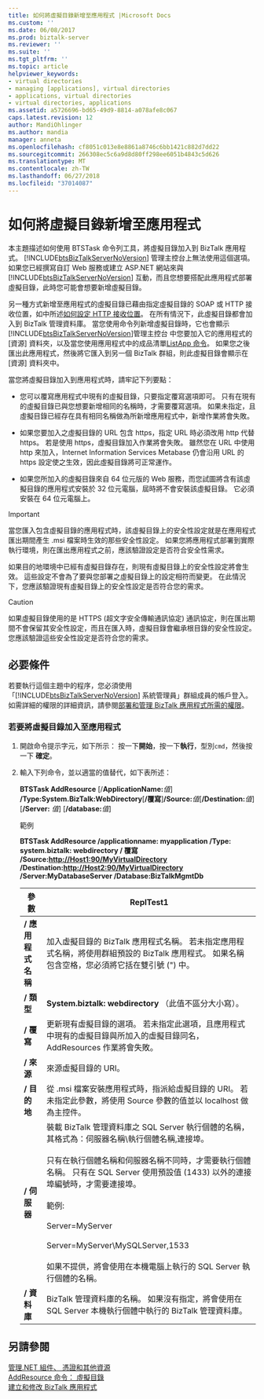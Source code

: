 ```yaml
---
title: 如何將虛擬目錄新增至應用程式 |Microsoft Docs
ms.custom: ''
ms.date: 06/08/2017
ms.prod: biztalk-server
ms.reviewer: ''
ms.suite: ''
ms.tgt_pltfrm: ''
ms.topic: article
helpviewer_keywords:
- virtual directories
- managing [applications], virtual directories
- applications, virtual directories
- virtual directories, applications
ms.assetid: a5726696-bd65-49d9-8814-a078afe8c067
caps.latest.revision: 12
author: MandiOhlinger
ms.author: mandia
manager: anneta
ms.openlocfilehash: cf8051c013e8e8861a8746c6bb1421c882d7dd22
ms.sourcegitcommit: 266308ec5c6a9d8d80ff298ee6051b4843c5d626
ms.translationtype: MT
ms.contentlocale: zh-TW
ms.lasthandoff: 06/27/2018
ms.locfileid: "37014087"
---
```

# <a name="how-to-add-a-virtual-directory-to-an-application"></a>如何將虛擬目錄新增至應用程式
本主題描述如何使用 BTSTask 命令列工具，將虛擬目錄加入到 BizTalk 應用程式。 [!INCLUDE[btsBizTalkServerNoVersion](../includes/btsbiztalkservernoversion-md.md)] 管理主控台上無法使用這個選項。 如果您已經撰寫自訂 Web 服務或建立 ASP.NET 網站來與 [!INCLUDE[btsBizTalkServerNoVersion](../includes/btsbiztalkservernoversion-md.md)] 互動，而且您想要搭配此應用程式部署虛擬目錄，此時您可能會想要新增虛擬目錄。  
  
 另一種方式新增至應用程式的虛擬目錄已藉由指定虛擬目錄的 SOAP 或 HTTP 接收位置，如中所述[如何設定 HTTP 接收位置](../core/how-to-configure-an-http-receive-location.md)。 在所有情況下，此虛擬目錄都會加入到 BizTalk 管理資料庫。 當您使用命令列新增虛擬目錄時，它也會顯示[!INCLUDE[btsBizTalkServerNoVersion](../includes/btsbiztalkservernoversion-md.md)]管理主控台 中您要加入它的應用程式的 [資源] 資料夾，以及當您使用應用程式中的成品清單[ListApp 命令](../core/listapp-command.md)。 如果您之後匯出此應用程式，然後將它匯入到另一個 BizTalk 群組，則此虛擬目錄會顯示在 [資源] 資料夾中。  
  
 當您將虛擬目錄加入到應用程式時，請牢記下列要點：  
  
-   您可以覆寫應用程式中現有的虛擬目錄，只要指定覆寫選項即可。 只有在現有的虛擬目錄已與您想要新增相同的名稱時，才需要覆寫選項。 如果未指定，且虛擬目錄已經存在具有相同名稱做為所新增應用程式中，新增作業將會失敗。  
  
-   如果您要加入之虛擬目錄的 URL 包含 https，指定 URL 時必須改用 http 代替 https。 若是使用 https，虛擬目錄加入作業將會失敗。 雖然您在 URL 中使用 http 來加入，Internet Information Services Metabase 仍會沿用 URL 的 https 設定使之生效，因此虛擬目錄將可正常運作。  
  
-   如果您所加入的虛擬目錄來自 64 位元版的 Web 服務，而您試圖將含有該虛擬目錄的應用程式安裝於 32 位元電腦，屆時將不會安裝該虛擬目錄。 它必須安裝在 64 位元電腦上。  
  
> [!IMPORTANT]
>  當您匯入包含虛擬目錄的應用程式時，該虛擬目錄上的安全性設定就是在應用程式匯出期間產生 .msi 檔案時生效的那些安全性設定。 如果您將應用程式部署到實際執行環境，則在匯出應用程式之前，應該驗證設定是否符合安全性需求。  
>   
>  如果目的地環境中已經有虛擬目錄存在，則現有虛擬目錄上的安全性設定將會生效。 這些設定不會為了要與您部署之虛擬目錄上的設定相符而變更。 在此情況下，您應該驗證現有虛擬目錄上的安全性設定是否符合您的需求。  
  
> [!CAUTION]
>  如果虛擬目錄使用的是 HTTPS (超文字安全傳輸通訊協定) 通訊協定，則在匯出期間不會保留其安全性設定，而且在匯入時，虛擬目錄會繼承根目錄的安全性設定。 您應該驗證這些安全性設定是否符合您的需求。  
  
## <a name="prerequisites"></a>必要條件  
 若要執行這個主題中的程序，您必須使用「[!INCLUDE[btsBizTalkServerNoVersion](../includes/btsbiztalkservernoversion-md.md)] 系統管理員」群組成員的帳戶登入。 如需詳細的權限的詳細資訊，請參閱[部署和管理 BizTalk 應用程式所需的權限](../core/permissions-required-for-deploying-and-managing-a-biztalk-application.md)。  
  
### <a name="to-add-a-virtual-directory-to-an-application"></a>若要將虛擬目錄加入至應用程式  
  
1. 開啟命令提示字元，如下所示： 按一下**開始**，按一下**執行**，型別`cmd`，然後按一下 **確定**。  
  
2. 輸入下列命令，並以適當的值替代，如下表所述：  
  
    **BTSTask AddResource** [/**ApplicationName:**<em>值</em>] **/Type:System.BizTalk:WebDirectory**[**/覆寫**]**/Source:**<em>值</em>[**/Destination:**<em>值</em>] [**/Server:** <em>值</em>] [**/database:**<em>值</em>]  
  
    範例  
  
    **BTSTask AddResource /applicationname: myapplication /Type: system.biztalk: webdirectory / 覆寫 /Source:<http://Host1:90/MyVirtualDirectory> /Destination:<http://Host2:90/MyVirtualDirectory> /Server:MyDatabaseServer /Database:BizTalkMgmtDb**  
  
   |參數|ReplTest1|  
   |---------------|-----------|  
   |**/ 應用程式名稱**|加入虛擬目錄的 BizTalk 應用程式名稱。 若未指定應用程式名稱，將使用群組預設的 BizTalk 應用程式。 如果名稱包含空格，您必須將它括在雙引號 (") 中。|  
   |**/ 類型**|**System.biztalk: webdirectory** （此值不區分大小寫）。|  
   |**/ 覆寫**|更新現有虛擬目錄的選項。 若未指定此選項，且應用程式中現有的虛擬目錄與所加入的虛擬目錄同名，AddResources 作業將會失敗。|  
   |**/ 來源**|來源虛擬目錄的 URI。|  
   |**/ 目的地**|從 .msi 檔案安裝應用程式時，指派給虛擬目錄的 URI。 若未指定此參數，將使用 Source 參數的值並以 localhost 做為主控件。|  
   |**/ 伺服器**|裝載 BizTalk 管理資料庫之 SQL Server 執行個體的名稱，其格式為：伺服器名稱\執行個體名稱,連接埠。<br /><br /> 只有在執行個體名稱和伺服器名稱不同時，才需要執行個體名稱。 只有在 SQL Server 使用預設值 (1433) 以外的連接埠編號時，才需要連接埠。<br /><br /> 範例:<br /><br /> Server=MyServer<br /><br /> Server=MyServer\MySQLServer,1533<br /><br /> 如果不提供，將會使用在本機電腦上執行的 SQL Server 執行個體的名稱。|  
   |**/ 資料庫**|BizTalk 管理資料庫的名稱。 如果沒有指定，將會使用在 SQL Server 本機執行個體中執行的 BizTalk 管理資料庫。|  
  
## <a name="see-also"></a>另請參閱  
 [管理.NET 組件、 憑證和其他資源](../core/managing-net-assemblies-certificates-and-other-resources.md)   
 [AddResource 命令： 虛擬目錄](../core/addresource-command-virtual-directory.md)   
 [建立和修改 BizTalk 應用程式](../core/creating-and-modifying-biztalk-applications.md)